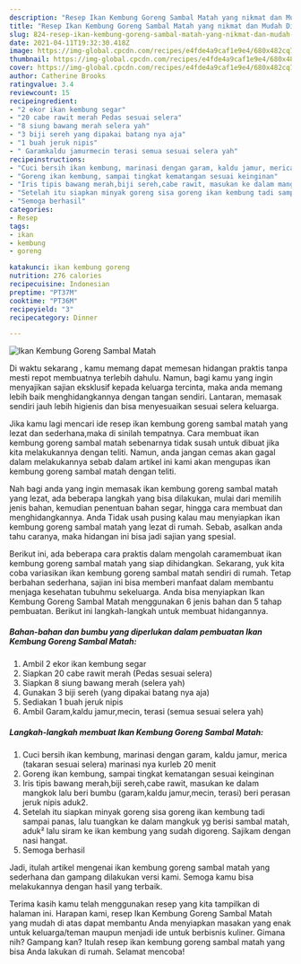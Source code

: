 ```yaml
---
description: "Resep Ikan Kembung Goreng Sambal Matah yang nikmat dan Mudah Dibuat"
title: "Resep Ikan Kembung Goreng Sambal Matah yang nikmat dan Mudah Dibuat"
slug: 824-resep-ikan-kembung-goreng-sambal-matah-yang-nikmat-dan-mudah-dibuat
date: 2021-04-11T19:32:30.418Z
image: https://img-global.cpcdn.com/recipes/e4fde4a9caf1e9e4/680x482cq70/ikan-kembung-goreng-sambal-matah-foto-resep-utama.jpg
thumbnail: https://img-global.cpcdn.com/recipes/e4fde4a9caf1e9e4/680x482cq70/ikan-kembung-goreng-sambal-matah-foto-resep-utama.jpg
cover: https://img-global.cpcdn.com/recipes/e4fde4a9caf1e9e4/680x482cq70/ikan-kembung-goreng-sambal-matah-foto-resep-utama.jpg
author: Catherine Brooks
ratingvalue: 3.4
reviewcount: 15
recipeingredient:
- "2 ekor ikan kembung segar"
- "20 cabe rawit merah Pedas sesuai selera"
- "8 siung bawang merah selera yah"
- "3 biji sereh yang dipakai batang nya aja"
- "1 buah jeruk nipis"
- " Garamkaldu jamurmecin terasi semua sesuai selera yah"
recipeinstructions:
- "Cuci bersih ikan kembung, marinasi dengan garam, kaldu jamur, merica (takaran sesuai selera) marinasi nya kurleb 20 menit"
- "Goreng ikan kembung, sampai tingkat kematangan sesuai keinginan"
- "Iris tipis bawang merah,biji sereh,cabe rawit, masukan ke dalam mangkok lalu beri bumbu (garam,kaldu jamur,mecin, terasi) beri perasan jeruk nipis aduk2."
- "Setelah itu siapkan minyak goreng sisa goreng ikan kembung tadi sampai panas, lalu tuangkan ke dalam mangkuk yg berisi sambal matah, aduk² lalu siram ke ikan kembung yang sudah digoreng. Sajikam dengan nasi hangat."
- "Semoga berhasil"
categories:
- Resep
tags:
- ikan
- kembung
- goreng

katakunci: ikan kembung goreng 
nutrition: 276 calories
recipecuisine: Indonesian
preptime: "PT37M"
cooktime: "PT36M"
recipeyield: "3"
recipecategory: Dinner

---
```



![Ikan Kembung Goreng Sambal Matah](https://img-global.cpcdn.com/recipes/e4fde4a9caf1e9e4/680x482cq70/ikan-kembung-goreng-sambal-matah-foto-resep-utama.jpg)

Di waktu  sekarang , kamu memang dapat memesan hidangan praktis tanpa mesti repot membuatnya terlebih dahulu. Namun, bagi kamu yang ingin menyajikan sajian eksklusif kepada keluarga tercinta, maka anda memang lebih baik menghidangkannya dengan tangan sendiri. Lantaran, memasak sendiri jauh lebih higienis dan bisa menyesuaikan sesuai selera keluarga.

Jika kamu lagi mencari ide resep ikan kembung goreng sambal matah yang lezat dan sederhana,maka di sinilah tempatnya. Cara membuat ikan kembung goreng sambal matah  sebenarnya tidak susah untuk dibuat jika kita melakukannya dengan teliti. Namun, anda jangan cemas akan gagal dalam melakukannya 
sebab dalam artikel ini kami akan mengupas ikan kembung goreng sambal matah dengan teliti.  



Nah bagi anda yang ingin memasak ikan kembung goreng sambal matah yang lezat, ada beberapa langkah yang bisa dilakukan, mulai dari memilih jenis bahan, kemudian penentuan bahan segar, hingga cara membuat dan menghidangkannya. Anda Tidak usah pusing kalau mau menyiapkan ikan kembung goreng sambal matah yang lezat di rumah. Sebab, asalkan anda  tahu caranya, maka hidangan ini bisa jadi sajian yang spesial.

Berikut ini, ada beberapa cara praktis  dalam mengolah caramembuat ikan kembung goreng sambal matah yang siap dihidangkan. Sekarang, yuk kita coba variasikan ikan kembung goreng sambal matah sendiri di rumah. Tetap berbahan sederhana, sajian ini bisa memberi manfaat dalam membantu menjaga kesehatan tubuhmu sekeluarga. Anda bisa menyiapkan Ikan Kembung Goreng Sambal Matah menggunakan 6 jenis bahan dan 5 tahap pembuatan. Berikut ini langkah-langkah untuk membuat hidangannya.

<!--inarticleads1-->

##### Bahan-bahan dan bumbu yang diperlukan dalam pembuatan Ikan Kembung Goreng Sambal Matah:

1. Ambil 2 ekor ikan kembung segar
1. Siapkan 20 cabe rawit merah (Pedas sesuai selera)
1. Siapkan 8 siung bawang merah (selera yah)
1. Gunakan 3 biji sereh (yang dipakai batang nya aja)
1. Sediakan 1 buah jeruk nipis
1. Ambil  Garam,kaldu jamur,mecin, terasi (semua sesuai selera yah)




<!--inarticleads2-->

##### Langkah-langkah membuat Ikan Kembung Goreng Sambal Matah:

1. Cuci bersih ikan kembung, marinasi dengan garam, kaldu jamur, merica (takaran sesuai selera) marinasi nya kurleb 20 menit
1. Goreng ikan kembung, sampai tingkat kematangan sesuai keinginan
1. Iris tipis bawang merah,biji sereh,cabe rawit, masukan ke dalam mangkok lalu beri bumbu (garam,kaldu jamur,mecin, terasi) beri perasan jeruk nipis aduk2.
1. Setelah itu siapkan minyak goreng sisa goreng ikan kembung tadi sampai panas, lalu tuangkan ke dalam mangkuk yg berisi sambal matah, aduk² lalu siram ke ikan kembung yang sudah digoreng. Sajikam dengan nasi hangat.
1. Semoga berhasil




Jadi, itulah artikel mengenai  ikan kembung goreng sambal matah  yang sederhana dan gampang dilakukan versi kami. Semoga kamu bisa melakukannya dengan hasil yang terbaik. 

Terima kasih kamu telah menggunakan resep yang kita tampilkan di halaman ini. Harapan kami, resep  Ikan Kembung Goreng Sambal Matah yang mudah di atas dapat membantu Anda menyiapkan masakan yang enak untuk keluarga/teman maupun menjadi ide untuk berbisnis kuliner. Gimana nih? Gampang kan? Itulah resep ikan kembung goreng sambal matah yang bisa Anda lakukan di rumah. Selamat mencoba!

